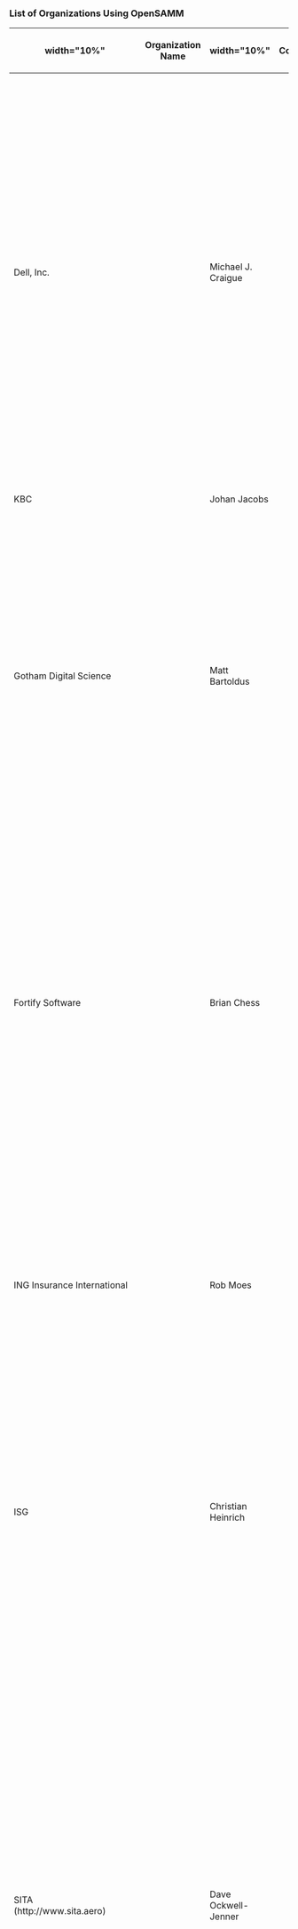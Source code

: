 ### List of Organizations Using OpenSAMM

<table>
<thead>
<tr class="header">
<th><p>width="10%"</p></th>
<th><p>Organization Name</p></th>
<th><p>width="10%"</p></th>
<th><p>Contact</p></th>
<th><p>width="10%"</p></th>
<th><p>Role</p></th>
<th><p>width="10%"</p></th>
<th><p>Organization Type (<a href="http://en.wikipedia.org/wiki/Vertical_market">*</a>)</p></th>
<th><p>width="10%"</p></th>
<th><p>Region</p></th>
<th><p>width="40%"</p></th>
<th><p>Testimonial</p></th>
</tr>
</thead>
<tbody>
<tr class="odd">
<td><p>Dell, Inc.</p></td>
<td></td>
<td><p>Michael J. Craigue</p></td>
<td></td>
<td><p>Information Security &amp; Compliance</p></td>
<td></td>
<td><p>Technology</p></td>
<td></td>
<td><p>US</p></td>
<td></td>
<td><p><em>OWASP.org is a valuable resource for any company involved with online payment card transactions. Dell uses OWASP’s Software Assurance Maturity Model (OpenSAMM) to help focus our resources and determine which components of our secure application development program to prioritize. Participation in OWASP’s local chapter meetings and conferences around the globe helps us build stronger networks with our colleagues.</em></p></td>
<td></td>
</tr>
<tr class="even">
<td><p>KBC</p></td>
<td></td>
<td><p>Johan Jacobs</p></td>
<td></td>
<td><p>ICT Department Head</p></td>
<td></td>
<td><p>Banking</p></td>
<td></td>
<td><p>Europe</p></td>
<td></td>
<td><p>-</p></td>
<td></td>
</tr>
<tr class="odd">
<td><p>Gotham Digital Science</p></td>
<td></td>
<td><p>Matt Bartoldus</p></td>
<td></td>
<td><p>Co-Founder &amp; Director</p></td>
<td></td>
<td><p>Security services</p></td>
<td></td>
<td><p>Global</p></td>
<td></td>
<td><p><em>SAMM has defined the building blocks for effective software security assurance… Our clients can use the model to see what needs to be done and what skills and resources are needed to do the job. Best of all, businesses can use SAMM to quantify results and improvements by assessing practices against SAMM activities.</em></p></td>
<td></td>
</tr>
<tr class="even">
<td><p>Fortify Software</p></td>
<td></td>
<td><p>Brian Chess</p></td>
<td></td>
<td><p>Founder &amp; Chief Scientist</p></td>
<td></td>
<td><p>Security services</p></td>
<td></td>
<td><p>Global</p></td>
<td></td>
<td><p><em>These days people understand that security has to be built in–it can’t be bolted on. But for many a big question remains: what does it take to build secure software? SAMM tackles that question head on with a framework for creating and growing a software security initiative. SAMM has focused the way I think about the human side of the software security problem.</em></p></td>
<td></td>
</tr>
<tr class="odd">
<td><p>ING Insurance International</p></td>
<td></td>
<td><p>Rob Moes</p></td>
<td></td>
<td><p>IT Security Manager</p></td>
<td></td>
<td><p>Insurance</p></td>
<td></td>
<td><p>Europe</p></td>
<td></td>
<td><p><em>Within ING Insurance International we adopted SAMM as it is a practical standard which provides guidance to build an Secure Application Development organization in clear and distinctive steps.</em></p></td>
<td></td>
</tr>
<tr class="even">
<td><p>ISG</p></td>
<td></td>
<td><p>Christian Heinrich</p></td>
<td></td>
<td><p>Application Security Manager</p></td>
<td></td>
<td><p>Health</p></td>
<td></td>
<td><p>Australia</p></td>
<td></td>
<td><p>''ISG has integrated both OpenSAMM and BSIMM to measure security improvement over time in addition to our overall measurement of the "Capability Maturity Model for Software Development" published by Carnegie Mellon University".</p></td>
<td></td>
</tr>
<tr class="odd">
<td><p>SITA<br />
(http://www.sita.aero)</p></td>
<td></td>
<td><p>Dave Ockwell-Jenner</p></td>
<td></td>
<td><p>VP Product Security</p></td>
<td></td>
<td><p>Air Transport ITC</p></td>
<td></td>
<td><p>Global</p></td>
<td></td>
<td><p><em>Our organization initiated it's software security program in response to the changing threat landscape in our industry. We adopted SAMM as the primary framework to plan, design, and drive implementation across our global software development organization. Combined with governance, training and an evolutionary approach to implementation (courtesy of SAMM) we have seen an approximate 75% increase in maturity and corresponding drop in potential security defects over the course of the program. Secure Software Development is now business-as-usual!</em>.</p></td>
<td></td>
</tr>
<tr class="even">
<td><p>HP<br />
(http://www.hp.com)</p></td>
<td></td>
<td><p>Brian Hanson</p></td>
<td></td>
<td><p>Senior Security Architect</p></td>
<td></td>
<td><p>IT services</p></td>
<td></td>
<td><p>Global</p></td>
<td></td>
<td><p><em>When it came to evaluating product development environments, HP’s scale and density presented a tough challenge for us. OpenSAMM has proved to be an invaluable tool to baseline our current SDL maturity and measure onward improvements. Importantly, we are able to easily demonstrate our current capability level vis-à-vis industry standards and provide compelling business cases for our future investment portfolio.</em></p></td>
<td></td>
</tr>
<tr class="odd">
<td><p>RES Software<br />
(http://res.com/)</p></td>
<td></td>
<td><p>Jacco van Tuijl</p></td>
<td></td>
<td><p>Security Architect</p></td>
<td></td>
<td><p>software vendor/ development</p></td>
<td></td>
<td><p>Global</p></td>
<td></td>
<td><p>''OpenSAMM helped us implementing secure software development life cycle step-by-step. The available content and tools saved us a lot of time.'</p></td>
<td></td>
</tr>
<tr class="even">
<td><p>Toreon<br />
(http://www.toreon.com)</p></td>
<td></td>
<td><p>Sebastien Deleersnyder</p></td>
<td></td>
<td><p>Managing Partner</p></td>
<td></td>
<td><p>IT services</p></td>
<td></td>
<td><p>Global</p></td>
<td></td>
<td><p><em>We regularly use OWASP SAMM to create software security roadmaps for our customers</em></p></td>
<td></td>
</tr>
<tr class="odd">
<td><p>TwelveSec<br />
(http://www.TwelveSec.com)</p></td>
<td></td>
<td><p>Koukouras Yiannis</p></td>
<td></td>
<td><p>Managing Director</p></td>
<td></td>
<td><p>IT Services</p></td>
<td></td>
<td><p>Europe</p></td>
<td></td>
<td><p><em>OpenSAMM is the default framework we use in order to strengthen the Secure SDLC process of our customers in a systematic and measurable fashion. It is the best available option to embed security controls in an existing SDLC process regardless of the followed methodology (RUP, Scrum etc.), the volume of the project, the size and the risk profile of the target organisation. Moreover, it can smoothly integrate with other resources provided by OWASP, like ASVS, Secure Coding Standard, Top 10 proactive controls, SKF, Testing Guide etc. delivering a holistic approach to realize the Secure-by-Default concept.</em></p></td>
<td></td>
</tr>
<tr class="even">
<td><p>UniSystems S.A.<br />
(http://www.unisystems.eu)</p></td>
<td></td>
<td><p>Andreas Athanasoulias</p></td>
<td></td>
<td><p>Information Security Officer &amp; Services Team Leader</p></td>
<td></td>
<td><p>Systems Integrator &amp; Software House</p></td>
<td></td>
<td><p>Europe</p></td>
<td></td>
<td><p>''UniSystems has integrated the OpenSAMM framework into its certified by ISO 27001:2013 Information Security Management System (ISMS) and adopts it throughout the development lifecycle. ''</p></td>
<td></td>
</tr>
<tr class="odd">
<td><p>Trasys Greece<br />
(http://www.trasys.gr)</p></td>
<td></td>
<td><p>Angelos Moschovinos</p></td>
<td></td>
<td><p>Country Manager</p></td>
<td></td>
<td><p>IT Services</p></td>
<td></td>
<td><p>Europe</p></td>
<td></td>
<td><p><em>-</em></p></td>
<td></td>
</tr>
<tr class="even">
<td><p><Fill in Organisation Name></p></td>
<td></td>
<td><p>&lt;Fill in Contact First Name, Family Name&gt;</p></td>
<td></td>
<td><p><Fill in Contact role in the organisation></p></td>
<td></td>
<td><p>&lt;Fill in Organisation Type: Government, Finance, Healthcare, ...&gt;</p></td>
<td></td>
<td><p>&lt;Fill in Region: Continent, Country&gt;</p></td>
<td></td>
<td><p><em>&lt;Fill in Contact Testimonial - OPTIONAL&gt;</em></p></td>
<td></td>
</tr>
</tbody>
</table>

[Category:Software Assurance Maturity
Model](Category:Software_Assurance_Maturity_Model "wikilink")
